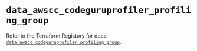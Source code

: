 # `data_awscc_codeguruprofiler_profiling_group`

Refer to the Terraform Registory for docs: [`data_awscc_codeguruprofiler_profiling_group`](https://registry.terraform.io/providers/hashicorp/awscc/0.70.0/docs/data-sources/codeguruprofiler_profiling_group).
